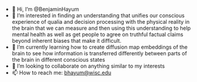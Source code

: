 - 👋 Hi, I’m @BenjaminHayum
- 👀 I’m interested in finding an understanding that unifies our conscious experience of qualia and decision processing with the physical reality in the brain that
we can measure and then using this understanding to help mental health as well as get people to agree on truthful factual claims 
beyond inherent biases that make it difficult.
- 🌱 I’m currently learning how to create diffusion map embeddings of the brain to see how information is transferred differently between parts of the brain in different conscious states 
- 💞️ I’m looking to collaborate on anything similar to my interests
- 📫 How to reach me: bhayum@wisc.edu

<!---
BenjaminHayum/BenjaminHayum is a ✨ special ✨ repository because its `README.md` (this file) appears on your GitHub profile.
You can click the Preview link to take a look at your changes.
--->
